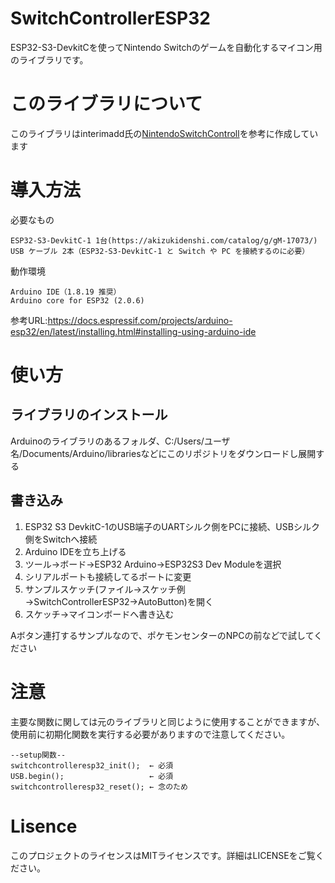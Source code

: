# SwitchControllerESP32

ESP32-S3-DevkitCを使ってNintendo Switchのゲームを自動化するマイコン用のライブラリです。

# このライブラリについて

このライブラリはinterimadd氏の[NintendoSwitchControll](https://github.com/interimadd/NintendoSwitchControll)を参考に作成しています

# 導入方法

必要なもの

    ESP32-S3-DevkitC-1 1台(https://akizukidenshi.com/catalog/g/gM-17073/)
    USB ケーブル 2本（ESP32-S3-DevkitC-1 と Switch や PC を接続するのに必要）

動作環境

    Arduino IDE（1.8.19 推奨）
    Arduino core for ESP32 (2.0.6)

参考URL:https://docs.espressif.com/projects/arduino-esp32/en/latest/installing.html#installing-using-arduino-ide

# 使い方

## ライブラリのインストール

Arduinoのライブラリのあるフォルダ、C:/Users/ユーザ名/Documents/Arduino/librariesなどにこのリポジトリをダウンロードし展開する

## 書き込み

1. ESP32 S3 DevkitC-1のUSB端子のUARTシルク側をPCに接続、USBシルク側をSwitchへ接続
2. Arduino IDEを立ち上げる
3. ツール→ボード→ESP32 Arduino→ESP32S3 Dev Moduleを選択
4. シリアルポートも接続してるポートに変更
5. サンプルスケッチ(ファイル→スケッチ例→SwitchControllerESP32→AutoButton)を開く
6. スケッチ→マイコンボードへ書き込む

Aボタン連打するサンプルなので、ポケモンセンターのNPCの前などで試してください

# 注意

主要な関数に関しては元のライブラリと同じように使用することができますが、使用前に初期化関数を実行する必要がありますので注意してください。

    --setup関数--
    switchcontrolleresp32_init();  ← 必須
    USB.begin();                   ← 必須
    switchcontrolleresp32_reset(); ← 念のため

# Lisence

このプロジェクトのライセンスはMITライセンスです。詳細はLICENSEをご覧ください。
